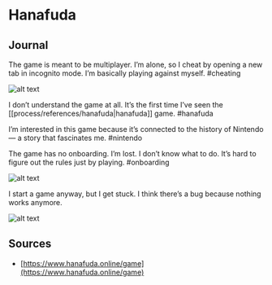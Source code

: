 # Hanafuda

## Journal

The game is meant to be multiplayer. I’m alone, so I cheat by opening a new tab in incognito mode. I’m basically playing against myself. #cheating

![alt text](hanafuda-1.png)

I don’t understand the game at all. It’s the first time I’ve seen the [[process/references/hanafuda|hanafuda]] game. #hanafuda 

I’m interested in this game because it’s connected to the history of Nintendo — a story that fascinates me. #nintendo 

The game has no onboarding. I’m lost. I don’t know what to do. It’s hard to figure out the rules just by playing. #onboarding

![alt text](hanafuda-2.png)

I start a game anyway, but I get stuck. I think there’s a bug because nothing works anymore.

![alt text](hanafuda-3.png)

## Sources

- [https://www.hanafuda.online/game](https://www.hanafuda.online/game)